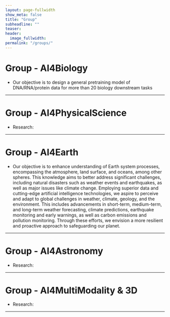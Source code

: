 ```yaml
---
layout: page-fullwidth
show_meta: false
title: "Group"
subheadline: ""
teaser:
header:
  image_fullwidth:
permalink: "/groups/"
---
```



# Group - AI4Biology
+ Our objective is to design a general pretraining model of DNA/RNA/protein data for more than 20 biology downstream tasks


---


# Group - AI4PhysicalScience
+ Research:


---


# Group - AI4Earth
+ Our objective is to enhance understanding of Earth system processes, encompassing the atmosphere, land surface, and oceans, among other spheres. This knowledge aims to better address significant challenges, including natural disasters such as weather events and earthquakes, as well as major issues like climate change. Employing superior data and cutting-edge artificial intelligence technologies, we aspire to perceive and adapt to global challenges in weather, climate, geology, and the environment. This includes advancements in short-term, medium-term, and long-term weather forecasting, climate predictions, earthquake monitoring and early warnings, as well as carbon emissions and pollution monitoring. Through these efforts, we envision a more resilient and proactive approach to safeguarding our planet.


---


# Group - AI4Astronomy
+ Research:

---


# Group - AI4MultiModality & 3D
+ Research:

---

